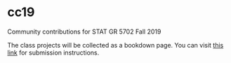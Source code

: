 # cc19
Community contributions for STAT GR 5702 Fall 2019

The class projects will be collected as a bookdown page. You can visit [this link](https://jtr13.github.io/cc19/) for submission instructions. 
